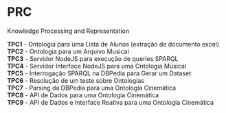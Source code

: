# PRC
Knowledge Processing and Representation

__TPC1__ - Ontologia para uma Lista de Alunos (extração de documento excel)   
__TPC2__ - Ontologia para um Arquivo Musical  
__TPC3__ - Servidor NodeJS para execução de queries SPARQL    
__TPC4__ - Servidor Interface NodeJS para uma Ontologia Musical  
__TPC5__ - Interrogação SPARQL na DBPedia para Gerar um Dataset  
__TPC6__ - Resolução de um teste sobre Ontologias  
__TPC7__ - Parsing da DBPedia para uma Ontologia Cinemática  
__TPC8__ - API de Dados para uma Ontologia Cinemática  
__TPC9__ - API de Dados e Interface Reativa para uma Ontologia Cinemática  
